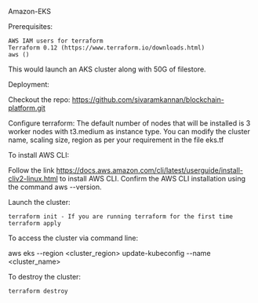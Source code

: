 Amazon-EKS

Prerequisites:

    AWS IAM users for terraform 
    Terraform 0.12 (https://www.terraform.io/downloads.html)
    aws ()

This would launch an AKS cluster along with 50G of filestore.

Deployment:

Checkout the repo: https://github.com/sivaramkannan/blockchain-platform.git

Configure terraform: The default number of nodes that will be installed is 3 worker nodes with t3.medium as instance type. You can modify the cluster name, scaling size, region as per your requirement in the file eks.tf

To install AWS CLI:

Follow the link https://docs.aws.amazon.com/cli/latest/userguide/install-cliv2-linux.html to install AWS CLI. Confirm the AWS CLI installation using the command aws --version.


Launch the cluster:

    terraform init - If you are running terraform for the first time
    terraform apply
    
To access the cluster via command line:

aws eks --region <cluster_region> update-kubeconfig --name <cluster_name>

To destroy the cluster:

    terraform destroy


